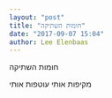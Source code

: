 ```yaml
---
layout: "post"
title: "חומות השתיקה"
date: "2017-09-07 15:04"
author: Lee Elenbaas
---
```

חומות השתיקה

מקיפות אותי
עוטפות אותי
